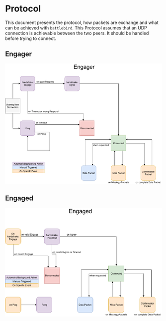 # Protocol

This document presents the protocol, how packets are exchange and what can be achieved with `battlebird`.
This Protocol assumes that an UDP connection is achievable between the two peers. It should be handled before trying to
connect.

## Engager

![alt text](./.assets/engager_protocol_schema.png)

## Engaged

![alt text](./.assets/engaged_protocol_schema.png)

